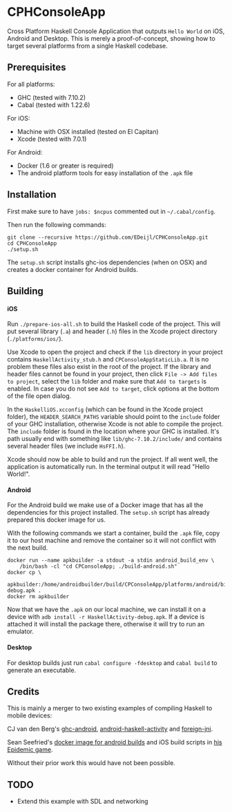 # CPHConsoleApp

Cross Platform Haskell Console Application that outputs `Hello World` on iOS, Android and Desktop. This is merely a proof-of-concept, showing how to target several platforms from a single Haskell codebase.


## Prerequisites

For all platforms:
- GHC (tested with 7.10.2)
- Cabal (tested with 1.22.6)

For iOS:
- Machine with OSX installed (tested on El Capitan)
- Xcode (tested with 7.0.1)

For Android:
- Docker (1.6 or greater is required)
- The android platform tools for easy installation of the `.apk` file


## Installation

First make sure to have `jobs: $ncpus` commented out in `~/.cabal/config`.

Then run the following commands:

    git clone --recursive https://github.com/EDeijl/CPHConsoleApp.git
    cd CPHConsoleApp
    ./setup.sh

The `setup.sh` script installs ghc-ios dependencies (when on OSX) and creates a docker container for Android builds.


## Building

#### iOS

Run `./prepare-ios-all.sh` to build the Haskell code of the project. This will put several library (`.a`) and header (`.h`) files in the Xcode project directory (`./platforms/ios/`).

Use Xcode to open the project and check if the `lib` directory in your project contains `HaskellActivity_stub.h` and `CPConsoleAppStaticLib.a`. It is no problem these files also exist in the root of the project.
If the library and header files cannot be found in your project, then click `File -> Add files to project`, select the `lib` folder and make sure that `Add to targets` is enabled. In case you do not see `Add to target`, click options at the bottom of the file open dialog.

In the `HaskelliOS.xcconfig` (which can be found in the Xcode project folder), the `HEADER_SEARCH_PATHS` variable should point to the `include` folder of your GHC installation, otherwise Xcode is not able to compile the project. The `include` folder is found in the location where your GHC is installed. It's path usually end with something like `lib/ghc-7.10.2/include/` and contains several header files (we include `HsFFI.h`).

Xcode should now be able to build and run the project. If all went well, the application is automatically run. In the terminal output it will read "Hello World!".


#### Android

For the Android build we make use of a Docker image that has all the dependencies for this project installed.
The `setup.sh` script has already prepared this docker image for us. 

With the following commands we start a container, build the `.apk` file, copy it to our host machine and remove the container so it will not conflict with the next build.

    docker run --name apkbuilder -a stdout -a stdin android_build_env \
        /bin/bash -cl "cd CPConsoleApp; ./build-android.sh"
    docker cp \
        apkbuilder:/home/androidbuilder/build/CPConsoleApp/platforms/android/bin/HaskellActivity-debug.apk .
    docker rm apkbuilder
    
Now that we have the `.apk` on our local machine, we can install it on a device with `adb install -r HaskellActivity-debug.apk`. If a device is attached it will install the package there, otherwise it will try to run an emulator.

#### Desktop
For desktop builds just run `cabal configure -fdesktop` and `cabal build` to generate an executable.

## Credits

This is mainly a merger to two existing examples of compiling Haskell to mobile devices:

CJ van den Berg's [ghc-android](https://github.com/neurocyte/ghc-android), [android-haskell-activity](https://github.com/neurocyte/android-haskell-activity) and [foreign-jni](https://github.com/neurocyte/foreign-jni).

Sean Seefried's [docker image for android builds](https://github.com/sseefried/docker-build-ghc-android) and iOS build scripts in [his Epidemic game](https://github.com/sseefried/open-epidemic-game).

Without their prior work this would have not been possible.


## TODO

* Extend this example with SDL and networking

